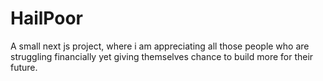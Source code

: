 # HailPoor
A small next js project, where i am appreciating all those people who are struggling financially yet giving themselves chance to build more for their future.
